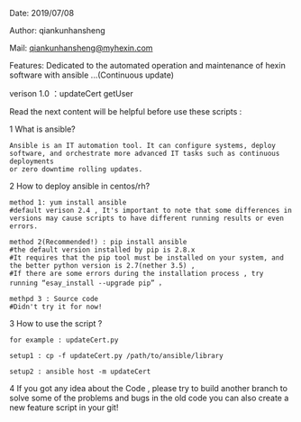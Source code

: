 Date: 2019/07/08

Author: qiankunhansheng

Mail: qiankunhansheng@myhexin.com

Features: Dedicated to the automated operation and maintenance of hexin software with ansible  ...(Continuous update)

verison 1.0 ：updateCert getUser

Read the next content will be helpful before use these scripts :

1 What is ansible?

    Ansible is an IT automation tool. It can configure systems, deploy software, and orchestrate more advanced IT tasks such as continuous deployments
    or zero downtime rolling updates.

2 How to deploy ansible in centos/rh?

    method 1: yum install ansible     
    #default verison 2.4 , It's important to note that some differences in versions may cause scripts to have different running results or even errors.
                                      
    method 2(Recommended!) : pip install ansible  
    #the default version installed by pip is 2.8.x 
    #It requires that the pip tool must be installed on your system, and the better python version is 2.7(nether 3.5) ,
    #If there are some errors during the installation process , try running “esay_install --upgrade pip” ，
    
    methpd 3 : Source code
    #Didn't try it for now!
    
3 How to use the script ?

    for example : updateCert.py 
    
    setup1 : cp -f updateCert.py /path/to/ansible/library
    
    setup2 : ansible host -m updateCert
    
4 If you got any idea about the Code , please try to build another branch to solve some of the problems and bugs in the old code 
    you can also create a new feature script in your git!